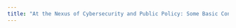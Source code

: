 ```yaml
---
title: "At the Nexus of Cybersecurity and Public Policy: Some Basic Concepts and Issues"
---
```




